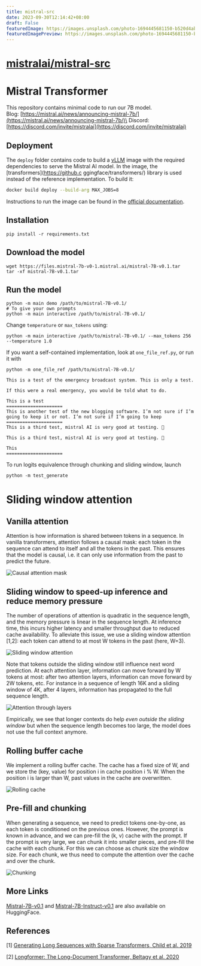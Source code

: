 ```yaml
---
title: mistral-src
date: 2023-09-30T12:14:42+08:00
draft: False
featuredImage: https://images.unsplash.com/photo-1694445681150-b520d4abc1c4?ixid=M3w0NjAwMjJ8MHwxfHJhbmRvbXx8fHx8fHx8fDE2OTYwNDcyNzV8&ixlib=rb-4.0.3
featuredImagePreview: https://images.unsplash.com/photo-1694445681150-b520d4abc1c4?ixid=M3w0NjAwMjJ8MHwxfHJhbmRvbXx8fHx8fHx8fDE2OTYwNDcyNzV8&ixlib=rb-4.0.3
---
```


# [mistralai/mistral-src](https://github.com/mistralai/mistral-src)

# Mistral Transformer

This repository contains minimal code to run our 7B model.\
Blog: [https://mistral.ai/news/announcing-mistral-7b/](https://mistral.ai/news/announcing-mistral-7b/)\
Discord: [https://discord.com/invite/mistralai](https://discord.com/invite/mistralai)

## Deployment

The `deploy` folder contains code to build a [vLLM](https://github.com/vllm-project/vllm) image with the required dependencies to serve the Mistral AI model. In the image, the [transformers](https://github.c
ggingface/transformers/) library is used instead of the reference implementation. To build it:

```bash
docker build deploy --build-arg MAX_JOBS=8
```

Instructions to run the image can be found in the [official documentation](https://docs.mistral.ai/quickstart).

## Installation

```
pip install -r requirements.txt
```

## Download the model
```
wget https://files.mistral-7b-v0-1.mistral.ai/mistral-7B-v0.1.tar
tar -xf mistral-7B-v0.1.tar
```

## Run the model

```
python -m main demo /path/to/mistral-7B-v0.1/
# To give your own prompts
python -m main interactive /path/to/mistral-7B-v0.1/
```
Change `temperature` or `max_tokens` using:
```
python -m main interactive /path/to/mistral-7B-v0.1/ --max_tokens 256 --temperature 1.0
```

If you want a self-contained implementation, look at `one_file_ref.py`, or run it with 
```
python -m one_file_ref /path/to/mistral-7B-v0.1/

This is a test of the emergency broadcast system. This is only a test.

If this were a real emergency, you would be told what to do.

This is a test
=====================
This is another test of the new blogging software. I’m not sure if I’m going to keep it or not. I’m not sure if I’m going to keep
=====================
This is a third test, mistral AI is very good at testing. 🙂

This is a third test, mistral AI is very good at testing. 🙂

This
=====================
```

To run logits equivalence through chunking and sliding window, launch
```
python -m test_generate
```


# Sliding window attention

## Vanilla attention

Attention is how information is shared between tokens in a sequence.
In vanilla transformers, attention follows a causal mask: each token in the sequence can attend to itself and all the tokens in the past.
This ensures that the model is causal, i.e. it can only use information from the past to predict the future.


![Causal attention mask](assets/full_attention.png)

## Sliding window to speed-up inference and reduce memory pressure

The number of operations of attention is quadratic in the sequence length, and the memory pressure is linear in the sequence length.
At inference time, this incurs higher latency and smaller throughput due to reduced cache availability.
To alleviate this issue, we use a sliding window attention [1,2]: each token can attend to at most W tokens in the past (here, W=3).

![Sliding window attention](assets/sliding_attention.png)

Note that tokens outside the sliding window still influence next word prediction. 
At each attention layer, information can move forward by W tokens at most: after two attention layers, information can move forward by 2W tokens, etc.
For instance in a sequence of length 16K and a sliding window of 4K, after 4 layers, information has propagated to the full sequence length.

![Attention through layers](assets/attention_through_layers.png)

Empirically, we see that longer contexts do help *even outside the sliding window* but when the sequence length becomes too large, the model does not use the full context anymore.

## Rolling buffer cache

We implement a rolling buffer cache.
The cache has a fixed size of W, and we store the (key, value) for position i in cache position i % W.
When the position i is larger than W, past values in the cache are overwritten.

![Rolling cache](assets/rolling_cache.png)

## Pre-fill and chunking

When generating a sequence, we need to predict tokens one-by-one, as each token is conditioned on the previous ones.
However, the prompt is known in advance, and we can pre-fill the (k, v) cache with the prompt.
If the prompt is very large, we can chunk it into smaller pieces, and pre-fill the cache with each chunk.
For this we can choose as chunk size the window size. For each chunk, we thus need to compute the attention over the cache and over the chunk.

![Chunking](assets/chunking.png)


## More Links

[Mistral-7B-v0.1](https://huggingface.co/mistralai/Mistral-7B-v0.1) and [Mistral-7B-Instruct-v0.1](https://huggingface.co/mistralai/Mistral-7B-Instruct-v0.1) are also available on HuggingFace.

## References

[1] [Generating Long Sequences with Sparse Transformers, Child et al. 2019](https://arxiv.org/pdf/1904.10509.pdf)

[2] [Longformer: The Long-Document Transformer, Beltagy et al. 2020](https://arxiv.org/pdf/2004.05150v2.pdf)
